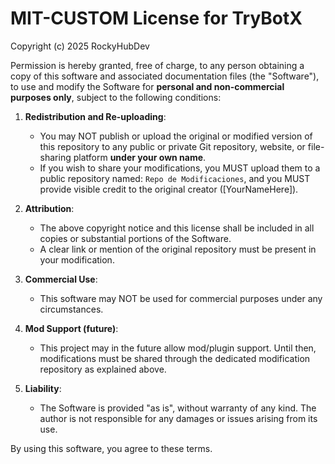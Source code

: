 MIT-CUSTOM License for TryBotX
==============================

Copyright (c) 2025 RockyHubDev

Permission is hereby granted, free of charge, to any person obtaining a copy
of this software and associated documentation files (the "Software"), to use and
modify the Software for **personal and non-commercial purposes only**, subject to the
following conditions:

1. **Redistribution and Re-uploading**:
   - You may NOT publish or upload the original or modified version of this repository
     to any public or private Git repository, website, or file-sharing platform **under your own name**.
   - If you wish to share your modifications, you MUST upload them to a public repository
     named: `Repo de Modificaciones`, and you MUST provide visible credit to the original creator
     ([YourNameHere]).

2. **Attribution**:
   - The above copyright notice and this license shall be included in all copies
     or substantial portions of the Software.
   - A clear link or mention of the original repository must be present in your modification.

3. **Commercial Use**:
   - This software may NOT be used for commercial purposes under any circumstances.

4. **Mod Support (future)**:
   - This project may in the future allow mod/plugin support. Until then, modifications must be
     shared through the dedicated modification repository as explained above.

5. **Liability**:
   - The Software is provided "as is", without warranty of any kind. The author is not responsible
     for any damages or issues arising from its use.

By using this software, you agree to these terms.

